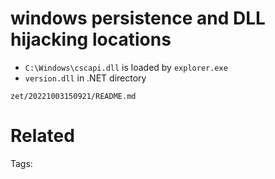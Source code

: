# windows persistence and DLL hijacking locations
- `C:\Windows\cscapi.dll` is loaded by `explorer.exe`
- `version.dll` in .NET directory

` zet/20221003150921/README.md `

# Related


Tags:

    
